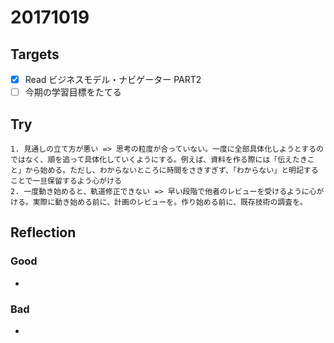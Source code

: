 # 20171019
## Targets
- [x] Read ビジネスモデル・ナビゲーター PART2
- [ ] 今期の学習目標をたてる

## Try
```
1. 見通しの立て方が悪い => 思考の粒度が合っていない。一度に全部具体化しようとするのではなく、順を追って具体化していくようにする。例えば、資料を作る際には「伝えたきこと」から始める。ただし、わからないところに時間をさきすぎず、「わからない」と明記することで一旦保留するよう心がける
2. 一度動き始めると、軌道修正できない => 早い段階で他者のレビューを受けるように心がける。実際に動き始める前に、計画のレビューを。作り始める前に、既存技術の調査を。
```

## Reflection
### Good
- 

### Bad
- 